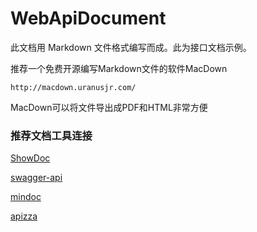 WebApiDocument
=======================

此文档用 Markdown 文件格式编写而成。此为接口文档示例。

推荐一个免费开源编写Markdown文件的软件MacDown
	
	http://macdown.uranusjr.com/
	
MacDown可以将文件导出成PDF和HTML非常方便

### 推荐文档工具连接


[ShowDoc](https://github.com/star7th/showdoc)

[swagger-api](https://github.com/swagger-api/swagger-codegen)

[mindoc](https://github.com/lifei6671/mindoc)

[apizza ](http://apizza.cc/)